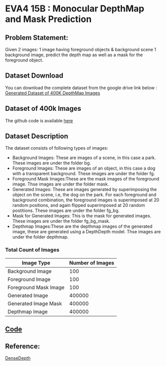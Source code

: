 # EVA4 15B : Monocular DepthMap and Mask Prediction

## Problem Statement:
Given 2 images:
1 image having foreground objects & background scene 
1 background image,
predict the depth map as well as a mask for the foreground object. 


## Dataset Download
You can download the complete dataset from the google drive link below :
[Generated Dataset of 400K DepthMap Images](https://drive.google.com/drive/u/0/folders/1qtppG6Nnf9WClSNOuRWS4fUMJUYsJga0)



## Dataset of 400k Images
The github code is available [here](https://github.com/MohuaSinha/EVA4/tree/master/S15A)

## Dataset Description
The dataset consists of following types of images: </br>
* Background Images: These are images of a scene, in this case a park. These images are under the folder bg.
* Foreground Images: These are images of an object, in this case a dog with a transparent background. These images are under the folder fg.
* Foreground Mask Images:These are the mask images of the foreground image. Thse images are under the folder mask.
* Generated Images: These are images generated by superimposing the object on the scene, i.e, the dog on the park. For each foreground and background combination, the foreground images is superimposed at 20 random positions, and again flipped superimposed at 20 random postitions. These images are under the folder fg_bg.
* Mask for Generated Images: This is the mask for generated images. These images are under the folder fg_bg_mask.
* Depthmap Images:These are the depthmap images of the generated image, these are generated using a DepthDepth model. Thse images are under the folder depthmap.

### Total Count of Images ###

| Image Type  | Number of Images |
| ------------- | ------------- |
| Background Image  | 100  |
| Foreground Image  | 100  |
| Foreground Mask Image  | 100  |
| Generated Image  | 400000  |
| Generated Image Mask  | 400000  |
| Depthmap Image  | 400000 |

## [Code](https://github.com/MohuaSinha/EVA4/blob/master/S15B/S15B_Trial1.ipynb)

## Reference: 
[DenseDepth](https://github.com/ialhashim/DenseDepth)
